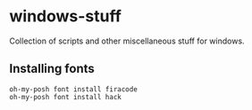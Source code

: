 # windows-stuff

Collection of scripts and other miscellaneous stuff for windows.

## Installing fonts

```terminal
oh-my-posh font install firacode
oh-my-posh font install hack
```
